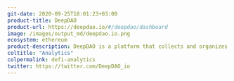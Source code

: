 ```yaml
---
git-date: 2020-09-25T18:01:23+03:00
product-title: DeepDAO
product-url: https://deepdao.io/#/deepdao/dashboard
image: /images/output_md/deepdao.io.png
ecosystem: ethereum
product-description: DeepDAO is a platform that collects and organizes a variety of quantitative and qualitative data about DAOs
coltitle: "Analytics"
colpermalink: defi-analytics
twitter: https://twitter.com/DeepDAO_io
---
```

